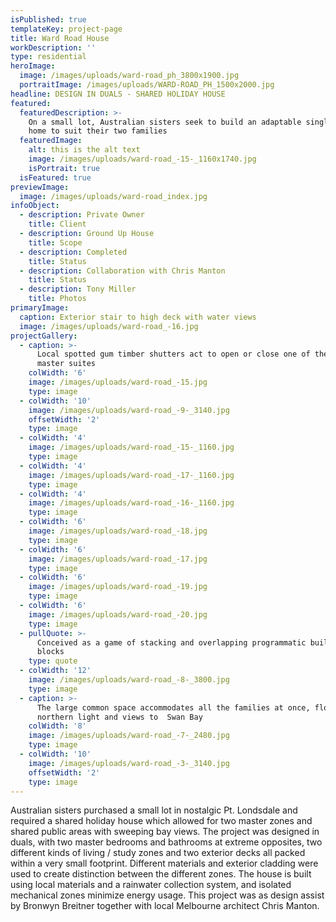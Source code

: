 ```yaml
---
isPublished: true
templateKey: project-page
title: Ward Road House
workDescription: ''
type: residential
heroImage:
  image: /images/uploads/ward-road_ph_3800x1900.jpg
  portraitImage: /images/uploads/WARD-ROAD_PH_1500x2000.jpg
headline: DESIGN IN DUALS - SHARED HOLIDAY HOUSE
featured:
  featuredDescription: >-
    On a small lot, Australian sisters seek to build an adaptable single family
    home to suit their two families
  featuredImage:
    alt: this is the alt text
    image: /images/uploads/ward-road_-15-_1160x1740.jpg
    isPortrait: true
  isFeatured: true
previewImage:
  image: /images/uploads/ward-road_index.jpg
infoObject:
  - description: Private Owner
    title: Client
  - description: Ground Up House
    title: Scope
  - description: Completed
    title: Status
  - description: Collaboration with Chris Manton
    title: Status
  - description: Tony Miller
    title: Photos
primaryImage:
  caption: Exterior stair to high deck with water views
  image: /images/uploads/ward-road_-16.jpg
projectGallery:
  - caption: >-
      Local spotted gum timber shutters act to open or close one of the two
      master suites
    colWidth: '6'
    image: /images/uploads/ward-road_-15.jpg
    type: image
  - colWidth: '10'
    image: /images/uploads/ward-road_-9-_3140.jpg
    offsetWidth: '2'
    type: image
  - colWidth: '4'
    image: /images/uploads/ward-road_-15-_1160.jpg
    type: image
  - colWidth: '4'
    image: /images/uploads/ward-road_-17-_1160.jpg
    type: image
  - colWidth: '4'
    image: /images/uploads/ward-road_-16-_1160.jpg
    type: image
  - colWidth: '6'
    image: /images/uploads/ward-road_-18.jpg
    type: image
  - colWidth: '6'
    image: /images/uploads/ward-road_-17.jpg
    type: image
  - colWidth: '6'
    image: /images/uploads/ward-road_-19.jpg
    type: image
  - colWidth: '6'
    image: /images/uploads/ward-road_-20.jpg
    type: image
  - pullQuote: >-
      Conceived as a game of stacking and overlapping programmatic building
      blocks 
    type: quote
  - colWidth: '12'
    image: /images/uploads/ward-road_-8-_3800.jpg
    type: image
  - caption: >-
      The large common space accommodates all the families at once, flooded with
      northern light and views to  Swan Bay
    colWidth: '8'
    image: /images/uploads/ward-road_-7-_2480.jpg
    type: image
  - colWidth: '10'
    image: /images/uploads/ward-road_-3-_3140.jpg
    offsetWidth: '2'
    type: image
---
```

Australian sisters purchased a small lot in nostalgic Pt. Londsdale and required a shared holiday house which allowed for two master zones and shared public areas with sweeping bay views. The project was designed in duals, with two master bedrooms and bathrooms at extreme opposites, two different kinds of living / study zones and two exterior decks all packed within a very small footprint. Different materials and exterior cladding were used to create distinction between the different zones. The house is built using local materials and a rainwater collection system, and isolated mechanical zones minimize energy usage. This project was as design assist by Bronwyn Breitner together with local Melbourne architect Chris Manton.
